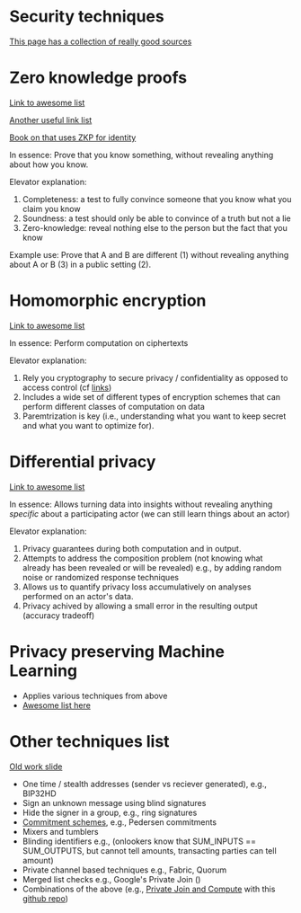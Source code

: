 # Security techniques

[This page has a collection of really good sources](https://asecuritysite.com/encryption)

# Zero knowledge proofs

[Link to awesome list](https://github.com/matter-labs/awesome-zero-knowledge-proofs)

[Another useful link list](https://zkp.science/)

[Book on that uses ZKP for identity](http://www.credentica.com/the_mit_pressbook.html)

In essence: Prove that you know something, without revealing anything about how you know.

Elevator explanation:

1. Completeness: a test to fully convince someone that you know what you claim you know
2. Soundness: a test should only be able to convince of a truth but not a lie
3. Zero-knowledge: reveal nothing else to the person but the fact that you know

Example use: Prove that A and B are different (1) without revealing anything about A or B (3) in a public setting (2).

# Homomorphic encryption

[Link to awesome list](https://github.com/jonaschn/awesome-he)

In essence: Perform computation on ciphertexts

Elevator explanation:

1. Rely you cryptography to secure privacy / confidentiality as opposed to access control (cf [links](https://www.techrepublic.com/article/is-homomorphic-encryption-ready-to-deliver-confidential-cloud-computing-to-enterprises/))
2. Includes a wide set of different types of encryption schemes that can perform different classes of computation on data
3. Paremtrization is key (i.e., understanding what you want to keep secret and what you want to optimize for).

# Differential privacy

[Link to awesome list](https://github.com/menisadi/awesome-differential-privacy)

In essence: Allows turning data into insights without revealing anything *specific* about a participating actor (we can still learn things about an actor)

Elevator explanation:

1. Privacy guarantees during both computation and in output.
2. Attempts to address the composition problem (not knowing what already has been revealed or will be revealed) e.g., by adding random noise or randomized response techniques
3. Allows us to quantify privacy loss accumulatively on analyses performed on an actor's data.
4. Privacy achived by allowing a small error in the resulting output (accuracy tradeoff)

# Privacy preserving Machine Learning

* Applies various techniques from above
* [Awesome list here](https://github.com/mortendahl/awesome-ppml)

# Other techniques list

[Old work slide](https://docs.google.com/presentation/d/1ioo4R7EjExQtZC8XvajdokEdoRXy3uckFNA6WY1sbbk/edit?usp=sharing)

* One time / stealth addresses (sender vs reciever generated), e.g., BIP32HD
* Sign an unknown message using blind signatures
* Hide the signer in a group, e.g., ring signatures
* [Commitment schemes](https://en.wikipedia.org/wiki/Commitment_scheme), e.g., Pedersen commitments
* Mixers and tumblers
* Blinding identifiers e.g., (onlookers know that SUM_INPUTS == SUM_OUTPUTS, but cannot tell amounts, transacting parties can tell amount)
* Private channel based techniques e.g., Fabric, Quorum
* Merged list checks e.g., Google's Private Join ()
* Combinations of the above (e.g., [Private Join and Compute](https://venturebeat.com/2019/06/19/googles-private-join-and-compute-gives-companies-data-insights-while-preserving-privacy/) with this [github repo](https://github.com/Google/private-join-and-compute))
